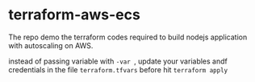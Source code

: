 # terraform-aws-ecs

The repo demo the terraform codes required to build nodejs application with autoscaling on AWS.

instead of passing variable with `-var `, update your variables andf credentials in the file `terraform.tfvars` before hit `terraform apply`
